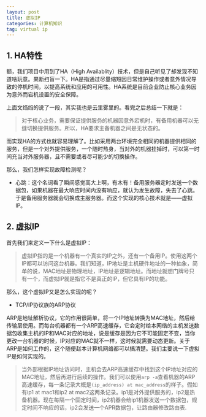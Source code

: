 ```yaml
---
layout: post
title: 虚拟IP
categories: 计算机知识
tag: virtual ip
---
```


## 1. HA特性

额，我们项目中用到了HA（High Availablity）技术，但是自己听见了却发现不知道啥玩意。果断扫盲一下。HA是指通过尽量缩短因日常维护操作或者意外情况导致的停机时间，以提高系统和应用的可用性。HA系统是目前企业防止核心业务因为意外而宕机设置的安全保障。

上面文绉绉的说了一段，其实我也是云里雾里的。看完之后总结一下就是：

> 对于核心业务，需要保证提供服务的机器因意外宕机时，有备用机器可以无缝切换提供服务。所以，HA要求主备机器之间是无状态的。

而实现HA的方式也就容易理解了。比如采用两台环境完全相同的机器提供相同的服务，但是一个对外提供服务，一个随时热身，当对外的机器挂掉时，可以第一时间充当对外服务器，且不需要或者尽可能少的切换操作。

那么，我们怎样实现故障检测呢？

* 心跳：这个名词看了瞬间感觉高大上啊，有木有！备用服务器定时发送一个数据包，如果机器在最大响应时间内没有响应，就认为发生故障，失去了心跳。于是备用服务器就会切换成主服务器。而这个实现的核心技术就是——虚拟IP。

## 2. 虚拟IP

首先我们来定义一下什么是虚拟IP：

> 虚拟IP指的是一个机器有一个真实的IP之外，还有一个备用IP。使用这两个IP都可以访问这台机器。我们知道，IP地址是主机硬件地址的一种抽象，简单的说，MAC地址是物理地址，IP地址是逻辑地址。而地址就想门牌号只有一个，而虚拟IP就是指它不是真正的IP，但它具有IP的功能。

那么，这个虚拟IP又是怎么实现的呢？

* TCP/IP协议族的ARP协议

ARP是地址解析协议，它的作用很简单，将一个IP地址转换为MAC地址，然后给传输层使用。而每台机器都有一个ARP高速缓存，它会定时给本网络的主机发送数据包收集主机的IP和MAC对应的地址，说是缓存是因为它不可能固定不变，当你更改一台机器的时候，IP对应的MAC就不一样，这时候就需要动态更新。关于ARP是如何工作的，这个随便赵本计算机网络都可以搞清楚。我们主要说一下虚拟IP是如何实现的。

> 当外部根据IP地址访问时，主机会去ARP高速缓存中找到这个IP地址对应的MAC地址，然后再进行后续的操作。我们可以使用```arp -a```查看机器的ARP高速缓存，每一条记录大概是```(ip_address) at mac_address```的样子。假如有ip1 at mac1和ip2 at mac2这两条记录。ip1是对外提供服务的，ip2是热备机器。现在每隔一个固定时间，ip2机器会给ip1机器发送一个数据包，规定时间不响应的话，ip2会发送一个APR数据包，让路由器修改路由表.
